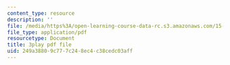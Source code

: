 ```yaml
---
content_type: resource
description: ''
file: /media/https%3A/open-learning-course-data-rc.s3.amazonaws.com/15-s08-fintech-shaping-the-financial-world-spring-2020/249a38809c777c248ec4c38cedc03aff_iahUTx27HUg.pdf
file_type: application/pdf
resourcetype: Document
title: 3play pdf file
uid: 249a3880-9c77-7c24-8ec4-c38cedc03aff
---
```

